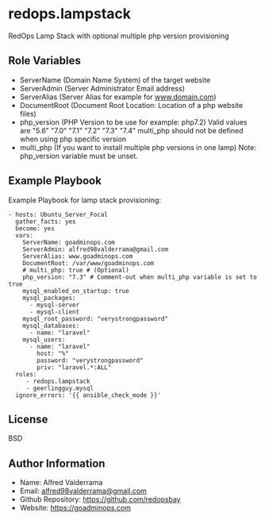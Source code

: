 # redops.lampstack #

RedOps Lamp Stack with optional multiple php version provisioning

Role Variables
--------------
 - ServerName (Domain Name System) of the target website
 - ServerAdmin (Server Administrator Email address)
 - ServerAlias (Server Alias for example for www.domain.com)
 - DocumentRoot (Document Root Location: Location of a php website files)
 - php_version (PHP Version to be use for example: php7.2) Valid values are "5.6" "7.0" "7.1" "7.2" "7.3" "7.4" multi_php should not be defined when using php specific version
 - multi_php (If you want to install multiple php versions in one lamp) Note: php_version variable must be unset.

Example Playbook
----------------
Example Playbook for lamp stack provisioning:

    - hosts: Ubuntu_Server_Focal
      gather_facts: yes
      become: yes
      vars:
        ServerName: goadminops.com
        ServerAdmin: alfred98valderrama@gmail.com
        ServerAlias: www.goadminops.com
        DocumentRoot: /var/www/goadminops.com
        # multi_php: true # (Optional)
        php_version: "7.3" # Comment-out when multi_php variable is set to true
        mysql_enabled_on_startup: true
        mysql_packages:
          - mysql-server
          - mysql-client
        mysql_root_password: "verystrongpassword"
        mysql_databases:
          - name: "laravel"
        mysql_users:
          - name: "laravel"
            host: "%"
            password: "verystrongpassword"
            priv: "laravel.*:ALL"
      roles:
         - redops.lampstack
         - geerlingguy.mysql
      ignore_errors: '{{ ansible_check_mode }}'
      
License
-------

BSD

Author Information
------------------

- Name: Alfred Valderrama
- Email: alfred98valderrama@gmail.com
- Github Repository: https://github.com/redopsbay
- Website: https://goadminops.com

